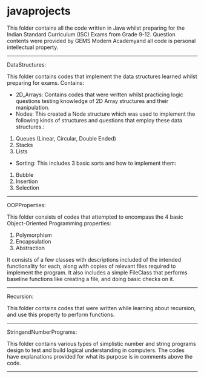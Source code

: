 # javaprojects

This folder contains all the code written in Java whilst preparing for the Indian Standard Curriculum (ISC)
Exams from Grade 9-12. Question contents were provided by GEMS Modern Academyand all code is personal intellectual property.

---

DataStructures:

This folder contains codes that implement the data structures learned whilst preparing for exams.
Contains:

- 2D_Arrays: Contains codes that were written whilst practicing logic questions testing knowledge of 2D Array structures and their manipulation.
- Nodes: This created a Node structure which was used to implement the following kinds of structures and questions that employ these data structures.:

1. Queues (Linear, Circular, Double Ended)
2. Stacks
3. Lists

- Sorting: This includes 3 basic sorts and how to implement them:

1. Bubble
2. Insertion
3. Selection

---

OOPProperties:

This folder consists of codes that attempted to encompass the 4 basic Object-Oriented Programming properties:

1. Polymorphism
2. Encapsulation
3. Abstraction

It consists of a few classes with descriptions included of the intended functionality for each,
along with copies of relevant files required to implement the program.
It also includes a simple FileClass that performs baseline functions like creating a file, and doing basic checks on it.

---

Recursion:

This folder contains codes that were written while learning about recursion, and use this property to perform functions.

---

StringandNumberPrograms:

This folder contains various types of simplistic number and string programs design to test and build logical understanding in computers.
The codes have explanations provided for what its purpose is in comments above the code.

---
